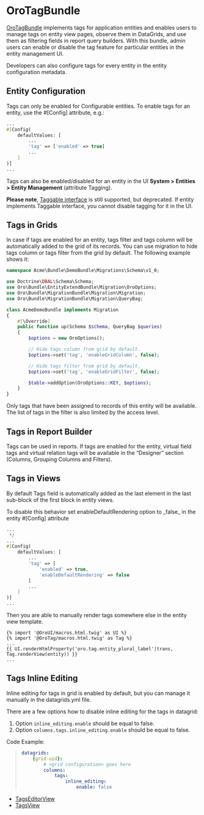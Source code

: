 <a id="bundle-docs-platform-tag-bundle"></a>

# OroTagBundle

<a href="https://github.com/oroinc/platform/tree/6.1/src/Oro/Bundle/TagBundle" target="_blank">OroTagBundle</a> implements tags for application entities and enables users to manage tags on entity view pages, observe them in DataGrids, and use them as filtering fields in report query builders.
With this bundle, admin users can enable or disable the tag feature for particular entities in the entity management UI.

Developers can also configure tags for every entity in the entity configuration metadata.

## Entity Configuration

Tags can only be enabled for Configurable entities. To enable tags for an entity, use the #[Config] attribute, e.g.:

```php
...
#[Config(
    defaultValues: [
        ...
        'tag' => ['enabled' => true]
        ...
    ]
)]
...
```

Tags can also be enabled/disabled for an entity in the UI **System > Entities > Entity Management** (attribute Tagging).

**Please note**, <a href="https://github.com/oroinc/platform/tree/6.1/src/Oro/Bundle/TagBundle/Entity/Taggable.php" target="_blank">Taggable interface</a> is still supported, but deprecated. If entity implements Taggable interface, you cannot disable tagging for it in the UI.

## Tags in Grids

In case if tags are enabled for an entity, tags filter and tags column will be automatically added to the grid of its
records.
You can use migration to hide tags column or tags filter from the grid by default.
The following example shows it:

```php
namespace Acme\Bundle\DemoBundle\Migrations\Schema\v1_0;

use Doctrine\DBAL\Schema\Schema;
use Oro\Bundle\EntityExtendBundle\Migration\OroOptions;
use Oro\Bundle\MigrationBundle\Migration\Migration;
use Oro\Bundle\MigrationBundle\Migration\QueryBag;

class AcmeDemoBundle implements Migration
{
    #[\Override]
    public function up(Schema $schema, QueryBag $queries)
    {
        $options = new OroOptions();

        // Hide tags column from grid by default.
        $options->set('tag', 'enableGridColumn', false);

        // Hide tags filter from grid by default.
        $options->set('tag', 'enableGridFilter', false);

        $table->addOption(OroOptions::KEY, $options);
    }
}
```

Only tags that have been assigned to records of this entity will be available. The list of tags in the filter is also limited by the access level.

## Tags in Report Builder

Tags can be used in reports. If tags are enabled for the entity, virtual field tags and virtual relation tags will be available in the “Designer” section (Columns, Grouping Columns and Filters).

## Tags in Views

By default Tags field is automatically added as the last element in the last sub-block of the first block in entity views.

To disable this behavior set enableDefaultRendering option to \_false_ in the entity #[Config] attribute

```php
...
 */
...
#[Config(
    defaultValues: [
        ...
        'tag' => [
            'enabled' => true,
            'enableDefaultRendering' => false
        ]
        ...
    ]
)]
...
```

Then you are able to manually render tags somewhere else in the entity view template.

```none
{% import '@OroUI/macros.html.twig' as UI %}
{% import '@OroTag/macros.html.twig' as Tag %}
...
{{ UI.renderHtmlProperty('oro.tag.entity_plural_label'|trans, Tag.renderView(entity)) }}
...
```

## Tags Inline Editing

Inline editing for tags in grid is enabled by default, but you can manage it manually in the datagrids.yml file.

There are a few options how to disable inline editing for the tags in datagrid:

1. Option `inline_editing.enable` should be equal to false.
2. Option `columns.tags.inline_editing.enable` should be equal to false.

Code Example:

> ```yaml
> datagrids:
>     {grid-uid}:
>         # <grid configuration> goes here
>         columns:
>             tags:
>                 inline_editing:
>                     enable: false
> ```

* [TagsEditorView](tags-editor-view.md)
* [TagsView](tags-view.md)

<!-- Frontend -->
